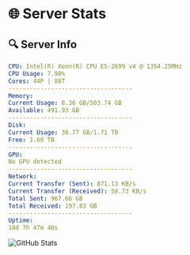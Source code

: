 # 🌐 Server Stats
## 🔍 Server Info
```yaml
CPU: Intel(R) Xeon(R) CPU E5-2699 v4 @ 1354.25MHz
CPU Usage: 7.90%
Cores: 44P | 88T
-----------------------------------
Memory:
Current Usage: 8.36 GB/503.74 GB
Available: 491.93 GB
-----------------------------------
Disk:
Current Usage: 30.77 GB/1.71 TB
Free: 1.60 TB
-----------------------------------
GPU:
No GPU detected
-----------------------------------
Network:
Current Transfer (Sent): 871.13 KB/s
Current Transfer (Received): 58.73 KB/s
Total Sent: 967.66 GB
Total Received: 197.83 GB
-----------------------------------
Uptime:
18d 7h 47m 46s
```
![GitHub Stats](https://img.shields.io/badge/Updated-2025-05-08_00:56:34-blue)